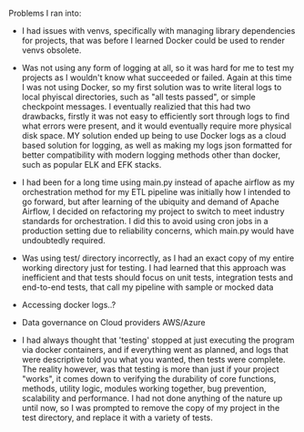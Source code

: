 Problems I ran into:

- I had issues with venvs, specifically with managing library dependencies for projects, that was before I learned Docker could be used to render venvs obsolete.

- Was not using any form of logging at all, so it was hard for me to test my projects as I wouldn't know what succeeded or failed. Again at this time I was not using Docker, so my first solution was to write literal logs to local phyiscal directories, such as "all tests passed", or simple checkpoint messages. I eventually realizied that this had two drawbacks, firstly it was not easy to efficiently sort through logs to find what errors were present, and it would eventually require more physical disk space. MY solution ended up being to use Docker logs as a cloud based solution for logging, as well as making my logs json formatted for better compatibility with modern logging methods other than docker, such as popular ELK and EFK stacks.

- I had been for a long time using main.py instead of apache airflow as my orchestration method for my ETL pipeline was initially how I intended to go forward, but after learning of the ubiquity and demand of Apache Airflow, I decided on refactoring my project to switch to meet industry standards for orchestration. I did this to avoid using cron jobs in a production setting due to reliability concerns, which main.py would have undoubtedly required.

- Was using test/ directory incorrectly, as I had an exact copy of my entire working directory just for testing. I had learned that this approach was inefficient and that tests should focus on unit tests, integration tests and end-to-end tests, that call my pipeline with sample or mocked data

- Accessing docker logs..?
- Data governance on Cloud providers AWS/Azure

- I had always thought that 'testing' stopped at just executing the program via docker containers, and if everything went as planned, and logs that were descriptive told you what you wanted, then tests were complete. The reality however, was that testing is more than just if your project "works", it comes down to verifying the durability of core functions, methods, utility logic, modules working together, bug prevention, scalability and performance. I had not done anything of the nature up until now, so I was prompted to remove the copy of my project in the test directory, and replace it with a variety of tests.
